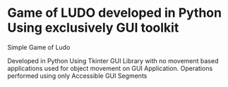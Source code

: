 # Game of LUDO developed in Python Using exclusively GUI toolkit
Simple Game of Ludo

Developed in Python Using Tkinter GUI Library
with no movement based applications used for object movement on GUI Application.
Operations performed using only Accessible GUI Segments
